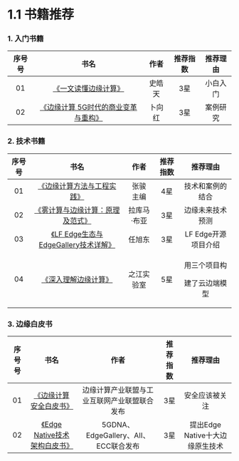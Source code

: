 # 1.1 书籍推荐

### 1. 入门书籍

| 序号号 | 书名 | 作者 | 推荐指数 | 推荐理由 |
| :---: | :---: | :---: | :---: | :---: |
| 01 | [《一文读懂边缘计算》](https://item.jd.com/70797681276.html) | 史皓天 | 3星 | 小白入门 |
| 02 | [《边缘计算 5G时代的商业变革与重构》](https://item.jd.com/12600667.html) | 卜向红 | 3星 | 案例研究 |

### 2. 技术书籍

<table>
  <thead>
    <tr>
      <th style="text-align:center">&#x5E8F;&#x53F7;&#x53F7;</th>
      <th style="text-align:center">&#x4E66;&#x540D;</th>
      <th style="text-align:center">&#x4F5C;&#x8005;</th>
      <th style="text-align:center">&#x63A8;&#x8350;&#x6307;&#x6570;</th>
      <th style="text-align:center">&#x63A8;&#x8350;&#x7406;&#x7531;</th>
    </tr>
  </thead>
  <tbody>
    <tr>
      <td style="text-align:center">01</td>
      <td style="text-align:center"><a href="https://item.jd.com/12646088.html">&#x300A;&#x8FB9;&#x7F18;&#x8BA1;&#x7B97;&#x65B9;&#x6CD5;&#x4E0E;&#x5DE5;&#x7A0B;&#x5B9E;&#x8DF5;&#x300B;</a>
      </td>
      <td style="text-align:center">&#x5F20;&#x9A8F; &#x4E3B;&#x7F16;</td>
      <td style="text-align:center">4&#x661F;</td>
      <td style="text-align:center">&#x6280;&#x672F;&#x548C;&#x6848;&#x4F8B;&#x7684;&#x7ED3;&#x5408;</td>
    </tr>
    <tr>
      <td style="text-align:center">02</td>
      <td style="text-align:center"><a href="https://item.jd.com/12617915.html">&#x300A;&#x96FE;&#x8BA1;&#x7B97;&#x4E0E;&#x8FB9;&#x7F18;&#x8BA1;&#x7B97;&#xFF1A;&#x539F;&#x7406;&#x53CA;&#x8303;&#x5F0F;&#x300B;</a>
      </td>
      <td style="text-align:center">&#x62C9;&#x5E93;&#x9A6C;&#xB7;&#x5E03;&#x4E9A;</td>
      <td style="text-align:center">3&#x661F;</td>
      <td style="text-align:center">&#x8FB9;&#x7F18;&#x672A;&#x6765;&#x6280;&#x672F;&#x9884;&#x6D4B;</td>
    </tr>
    <tr>
      <td style="text-align:center">03</td>
      <td style="text-align:center"><a href="https://item.jd.com/13050804.html">&#x300A;LF Edge&#x751F;&#x6001;&#x4E0E;EdgeGallery&#x6280;&#x672F;&#x8BE6;&#x89E3;&#x300B;</a>
      </td>
      <td style="text-align:center">&#x4EFB;&#x65ED;&#x4E1C;</td>
      <td style="text-align:center">3&#x661F;</td>
      <td style="text-align:center">LF Edge&#x5F00;&#x6E90;&#x9879;&#x76EE;&#x4ECB;&#x7ECD;</td>
    </tr>
    <tr>
      <td style="text-align:center">04</td>
      <td style="text-align:center"><a href="https://item.jd.com/13322898.html">&#x300A;&#x6DF1;&#x5165;&#x7406;&#x89E3;&#x8FB9;&#x7F18;&#x8BA1;&#x7B97;&#x300B;</a>
      </td>
      <td style="text-align:center">&#x4E4B;&#x6C5F;&#x5B9E;&#x9A8C;&#x5BA4;</td>
      <td style="text-align:center">5&#x661F;</td>
      <td style="text-align:center">
        <p>&#x7528;&#x4E09;&#x4E2A;&#x9879;&#x76EE;&#x6784;</p>
        <p>&#x5EFA;&#x4E86;&#x4E91;&#x8FB9;&#x7AEF;&#x6A21;&#x578B;</p>
      </td>
    </tr>
  </tbody>
</table>

### 3. 边缘白皮书

| 序号号 | 书名 | 作者 | 推荐指数 | 推荐理由 |
| :---: | :---: | :---: | :---: | :---: |
| 01 | [《边缘计算安全白皮书》](http://eversec.com.cn/wp-content/uploads/2019/11/%E8%BE%B9%E7%BC%98%E8%AE%A1%E7%AE%97%E5%AE%89%E5%85%A8%E7%99%BD%E7%9A%AE%E4%B9%A6.pdf) | 边缘计算产业联盟与工业互联网产业联盟联合发布 | 3星 | 安全应该被关注 |
| 02 | [《Edge Native技术架构白皮书》](https://pmo32e887-pic2.ysjianzhan.cn/upload/Edge-Native-Technical-Architecture-White-Paper.pdf) | 5GDNA、EdgeGallery、AII、ECC联合发布 | 3星 | 提出Edge Native十大边缘原生技术 |



